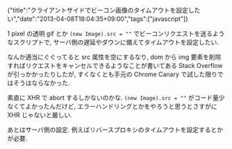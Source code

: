 {"title":"クライアントサイドでビーコン画像のタイムアウトを設定したい","date":"2013-04-08T18:04:35+09:00","tags":["javascript"]}

1 pixel の透明 gif とか `(new Image).src = ""` でビーコンリクエストを送るようなスクリプトで, サーバ側の遅延やダウンに備えてタイムアウトを設定したい.

なんか適当にぐぐってると src 属性を空にするなり, dom から img 要素を削除すればリクエストをキャンセルできるようなことが書いてある Stack Overflow が引っかかったりしたが, すくなくとも手元の Chrome Canary で試した限りではそうはならなかった.

素直に XHR で abort するしかないのかな. `(new Image).src = ""` がコード量少なくてよかったんだけど, エラーハンドリングとかをやろうと思うとさすがに XHR じゃないと厳しい.

<script src="https://gist.github.com/cou929/5334990.js"></script>

あとはサーバ側の設定. 例えばリバースプロキシのタイムアウトを設定するとかが必要.
